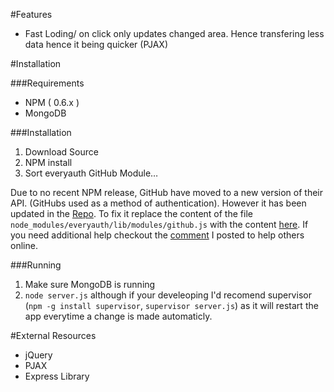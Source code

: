 #Features

* Fast Loding/ on click only updates changed area. Hence transfering less data hence it being quicker (PJAX)

#Installation

###Requirements

* NPM ( 0.6.x )
* MongoDB

###Installation

1. Download Source
2. NPM install
3. Sort everyauth GitHub Module…

Due to no recent NPM release, GitHub have moved to a new version of their API. (GitHubs used as a method of authentication). However it has been updated in the  [Repo](https://github.com/bnoguchi/everyauth/). To fix it replace the content of the file `node_modules/everyauth/lib/modules/github.js` with the content [here](https://github.com/bnoguchi/everyauth/blob/master/lib/modules/github.js). If you need additional help checkout the [comment](https://github.com/bnoguchi/everyauth/issues/259#issuecomment-6913856) I posted to help others online.

###Running

1. Make sure MongoDB is running
2. `node server.js` although if your develeoping I'd recomend supervisor (`npm -g install supervisor`, `supervisor server.js`) as it will restart the app everytime a change is made automaticly.


#External Resources

* jQuery
* PJAX
* Express Library
